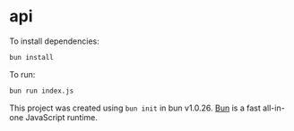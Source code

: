 # api

To install dependencies:

```bash
bun install
```

To run:

```bash
bun run index.js
```

This project was created using `bun init` in bun v1.0.26. [Bun](https://bun.sh) is a fast all-in-one JavaScript runtime.
